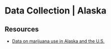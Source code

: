 # Data Collection | Alaska

## Resources

- [Data on marijuana use in Alaska and the U.S.](https://dhss.alaska.gov/dph/director/pages/marijuana/data.aspx)
